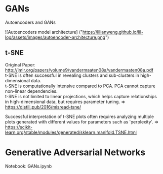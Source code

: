 # GANs
Autoencoders and GANs
 
![Autoencoders model architecture]
("https://lilianweng.github.io/lil-log/assets/images/autoencoder-architecture.png")

## t-SNE
Original Paper: http://jmlr.org/papers/volume9/vandermaaten08a/vandermaaten08a.pdf <br>
t-SNE is often successful in revealing clusters and sub-clusters in high-dimensional data. <br>
t-SNE is computationally intensive compared to PCA. PCA cannot capture non-linear dependencies.<br>
t-SNE is not limited to linear projections, which helps capture relationships in high-dimensional data, but requires parameter tuning. => https://distill.pub/2016/misread-tsne/ <br>

Successful interpretation of t-SNE plots often requires analyzing multiple plots generated with different values for parameters such as 'perplexity'. => https://scikit-learn.org/stable/modules/generated/sklearn.manifold.TSNE.html

# Generative Adversarial Networks

Notebook: GANs.ipynb
